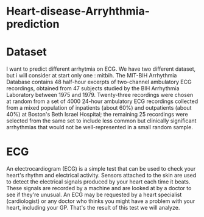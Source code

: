 # Heart-disease-Arryhthmia-prediction
# Dataset 
I want to predict different arrhytmia on ECG. We have two different dataset, but i will consider at start only one : mitbih. The MIT-BIH Arrhythmia Database contains 48 half-hour excerpts of two-channel ambulatory ECG recordings, obtained from 47 subjects studied by the BIH Arrhythmia Laboratory between 1975 and 1979. Twenty-three recordings were chosen at random from a set of 4000 24-hour ambulatory ECG recordings collected from a mixed population of inpatients (about 60%) and outpatients (about 40%) at Boston's Beth Israel Hospital; the remaining 25 recordings were selected from the same set to include less common but clinically significant arrhythmias that would not be well-represented in a small random sample.

# ECG 

An electrocardiogram (ECG) is a simple test that can be used to check your heart's rhythm and electrical activity. Sensors attached to the skin are used to detect the electrical signals produced by your heart each time it beats.
These signals are recorded by a machine and are looked at by a doctor to see if they're unusual. An ECG may be requested by a heart specialist (cardiologist) or any doctor who thinks you might have a problem with your heart, including your GP. That's the result of this test we will analyze.
